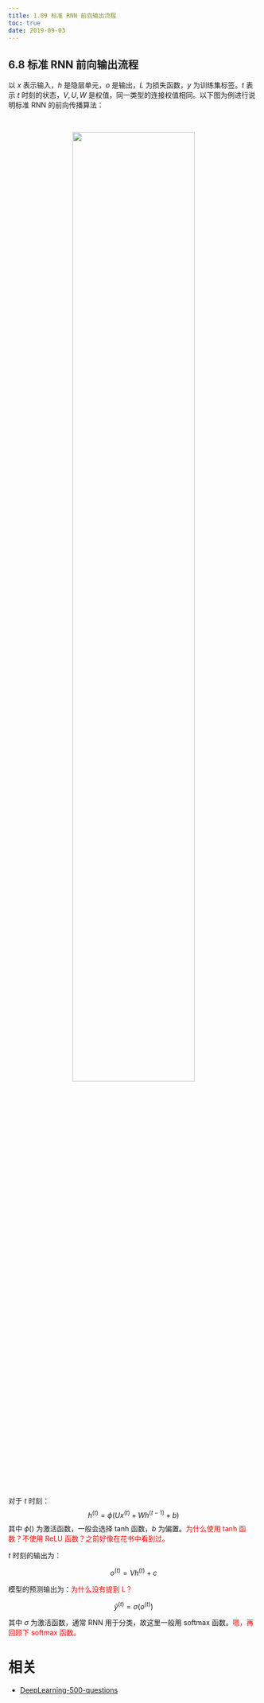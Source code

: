 ```yaml
---
title: 1.09 标准 RNN 前向输出流程
toc: true
date: 2019-09-03
---
```


## 6.8 标准 RNN 前向输出流程

以 $x$ 表示输入，$h$ 是隐层单元，$o$ 是输出，$L$ 为损失函数，$y$ 为训练集标签。$t$ 表示 $t$ 时刻的状态，$V,U,W$ 是权值，同一类型的连接权值相同。以下图为例进行说明标准 RNN 的前向传播算法：

​<p align="center">
    <img width="70%" height="70%" src="http://images.iterate.site/blog/image/20190722/v76x6xBxcow8.png?imageslim">
</p>


对于 $t$ 时刻：
$$
h^{(t)}=\phi(Ux^{(t)}+Wh^{(t-1)}+b)
$$
其中 $\phi()$ 为激活函数，一般会选择 tanh 函数，$b$ 为偏置。<span style="color:red;">为什么使用 tanh 函数？不使用 ReLU 函数？之前好像在花书中看到过。</span>

$t$ 时刻的输出为：

$$
o^{(t)}=Vh^{(t)}+c
$$

模型的预测输出为：<span style="color:red;">为什么没有提到 L？</span>

$$
\widehat{y}^{(t)}=\sigma(o^{(t)})
$$

其中 $\sigma​$ 为激活函数，通常 RNN 用于分类，故这里一般用 softmax 函数。<span style="color:red;">嗯，再回顾下 softmax 函数。</span>








# 相关

- [DeepLearning-500-questions](https://github.com/scutan90/DeepLearning-500-questions)
